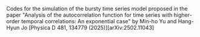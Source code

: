 Codes for the simulation of the bursty time series model proposed in the paper "Analysis of the autocorrelation function for time series with higher-order temporal correlations: An exponential case" by Min-ho Yu and Hang-Hyun Jo [Physica D 481, 134779 (2025)][arXiv:2502.11043]
